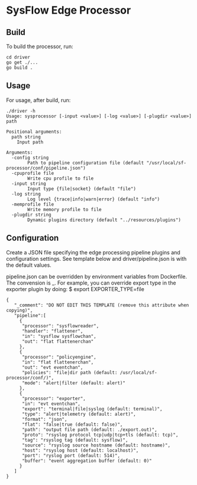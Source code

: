 # SysFlow Edge Processor

## Build
To build the processor, run:
```
cd driver
go get ./...
go build .
```

## Usage
For usage, after build, run:
```
./driver -h
Usage: sysprocessor [-input <value>] [-log <value>] [-plugdir <value>] path

Positional arguments:
  path string
	Input path

Arguments:
  -config string
    	Path to pipeline configuration file (default "/usr/local/sf-processor/conf/pipeline.json")
  -cpuprofile file
    	Write cpu profile to file
  -input string
    	Input type {file|socket} (default "file")
  -log string
    	Log level {trace|info|warn|error} (default "info")
  -memprofile file
    	Write memory profile to file
  -plugdir string
    	Dynamic plugins directory (default "../resources/plugins")
```

## Configuration
Create a JSON file specifying the edge processing pipeline plugins and configuration settings.
See template below and driver/pipeline.json is with the default values.

pipeline.json can be overridden by environment variables from Dockerfile.
The convension is <PLUGINNAME>_<CONFIGKEY>.
For example, you can override export type in the exporter plugin by doing:
$ export EXPORTER_TYPE=file

```
{
   "_comment": "DO NOT EDIT THIS TEMPLATE (remove this attribute when copying)",
   "pipeline":[
     {
      "processor": "sysflowreader",
      "handler": "flattener",
      "in": "sysflow sysflowchan",
      "out": "flat flattenerchan"
     },
     {
      "processor": "policyengine",
      "in": "flat flattenerchan",
      "out": "evt eventchan",
      "policies": "file|dir path (default: /usr/local/sf-processor/conf/)",
      "mode": "alert|filter (default: alert)"
     },
     {
      "processor": "exporter",
      "in": "evt eventchan",
      "export": "terminal|file|syslog (default: terminal)",
      "type": "alert|telemetry (default: alert)",
      "format": "json",
      "flat": "false|true (default: false)",
      "path": "output file path (default: ./export.out)",
      "proto": "rsyslog protocol tcp|udp|tcp+tls (default: tcp)",
      "tag": "rsyslog tag (default: sysflow)",
      "source": "rsyslog source hostname (default: hostname)",
      "host": "rsyslog host (default: localhost)",
      "port": "ryslog port (default: 514)",
      "buffer": "event aggregation buffer (default: 0)"
     }
   ]
}
```
